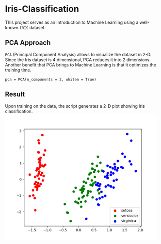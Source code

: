# Iris-Classification
This project serves as an introduction to Machine Learning using a well-known `IRIS` dataset. 

## PCA Approach
`PCA` (Principal Component Analysis) allows to visualize the dataset in 2-D. Since the Iris dataset is 4 dimensional, 
PCA reduces it into 2 dimensions. Another benefit that PCA brings to Machine Learning is that it optimizes the training time. 
```
pca = PCA(n_components = 2, whiten = True)
```

## Result
Upon training on the data, the script generates a 2-D plot showing iris classification. 
<img src="Results.png" width="500">


